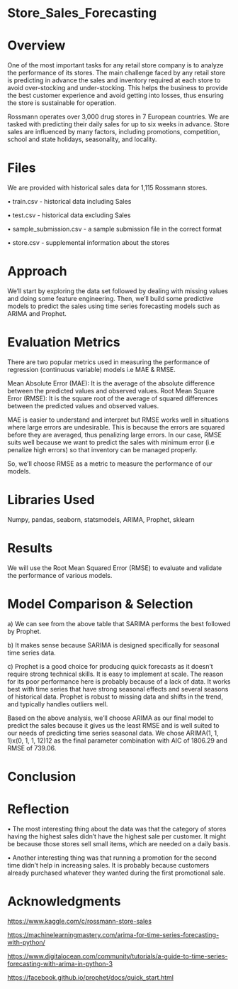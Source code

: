 # Store_Sales_Forecasting

# Overview
One of the most important tasks for any retail store company is to analyze the performance of its stores. The main challenge faced by any retail store is predicting in advance the sales and inventory required at each store to avoid over-stocking and under-stocking. This helps the business to provide the best customer experience and avoid getting into losses, thus ensuring the store is sustainable for operation.

Rossmann operates over 3,000 drug stores in 7 European countries. We are tasked with predicting their daily sales for up to six weeks in advance. Store sales are influenced by many factors, including promotions, competition, school and state holidays, seasonality, and locality. 

# Files
We are provided with historical sales data for 1,115 Rossmann stores. 

•	train.csv - historical data including Sales

•	test.csv - historical data excluding Sales

•	sample_submission.csv - a sample submission file in the correct format

•	store.csv - supplemental information about the stores

# Approach
We’ll start by exploring the data set followed by dealing with missing values and doing some feature engineering. Then, we’ll build some predictive models to predict the sales using time series forecasting models such as ARIMA and Prophet.

# Evaluation Metrics
There are two popular metrics used in measuring the performance of regression (continuous variable) models i.e MAE & RMSE.

Mean Absolute Error (MAE): It is the average of the absolute difference between the predicted values and observed values.
Root Mean Square Error (RMSE): It is the square root of the average of squared differences between the predicted values and observed values.

MAE is easier to understand and interpret but RMSE works well in situations where large errors are undesirable. This is because the errors are squared before they are averaged, thus penalizing large errors. In our case, RMSE suits well because we want to predict the sales with minimum error (i.e penalize high errors) so that inventory can be managed properly.

So, we’ll choose RMSE as a metric to measure the performance of our models.

# Libraries Used
Numpy, pandas, seaborn, statsmodels, ARIMA, Prophet, sklearn

# Results
We will use the Root Mean Squared Error (RMSE) to evaluate and validate the performance of various models. 

# Model Comparison & Selection
a) We can see from the above table that SARIMA performs the best followed by Prophet.

b) It makes sense because SARIMA is designed specifically for seasonal time series data.

c) Prophet is a good choice for producing quick forecasts as it doesn’t require strong technical skills. It is easy to implement at scale. The reason for its poor performance here is probably because of a lack of data. It works best with time series that have strong seasonal effects and several seasons of historical data. Prophet is robust to missing data and shifts in the trend, and typically handles outliers well.

Based on the above analysis, we’ll choose ARIMA as our final model to predict the sales because it gives us the least RMSE and is well suited to our needs of predicting time series seasonal data. We chose ARIMA(1, 1, 1)x(0, 1, 1, 12)12 as the final parameter combination with AIC of 1806.29 and RMSE of 739.06.

# Conclusion

# Reflection
•	The most interesting thing about the data was that the category of stores having the highest sales didn’t have the highest sale per customer. It might be because those stores sell small items, which are needed on a daily basis.

•	Another interesting thing was that running a promotion for the second time didn’t help in increasing sales. It is probably because customers already purchased whatever they wanted during the first promotional sale.

# Acknowledgments

https://www.kaggle.com/c/rossmann-store-sales

https://machinelearningmastery.com/arima-for-time-series-forecasting-with-python/

https://www.digitalocean.com/community/tutorials/a-guide-to-time-series-forecasting-with-arima-in-python-3

https://facebook.github.io/prophet/docs/quick_start.html

